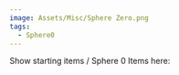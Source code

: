 ```yaml
---
image: Assets/Misc/Sphere Zero.png
tags:
  - Sphere0
---
```

Show starting items / Sphere 0 Items here:

